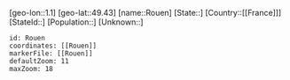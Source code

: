 ﻿---
location: [49.43,1.1]
mapzoom: [7,12] 
mapmarker: city 
type: City
tags:
- geo/City


SpocWebEntityId: 33804
isDeleted: false
confidential: public

---
[geo-lon::1.1]
[geo-lat::49.43]
[name::Rouen]
[State::]
[Country::[[France]]]
[StateId::]
[Population::]
[Unknown::]


```leaflet
id: Rouen
coordinates: [[Rouen]]
markerFile: [[Rouen]]
defaultZoom: 11 
maxZoom: 18
```
